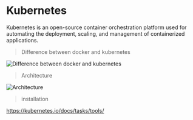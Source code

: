 # Kubernetes 
 Kubernetes is an open-source container orchestration platform used for automating the deployment, scaling, and management of containerized applications. 
> Difference between docker and kubernetes

<img src="https://www.atatus.com/blog/content/images/2022/11/Automated-scheduling-and-management-of-application-containers--3-.png" alt="Difference between docker and kubernetes">

> Architecture
<img src="https://cdn.hashnode.com/res/hashnode/image/upload/v1681929546257/92239821-aac2-44db-b7c1-1528c8cf8dcd.png" alt="Architecture">

> installation

https://kubernetes.io/docs/tasks/tools/


